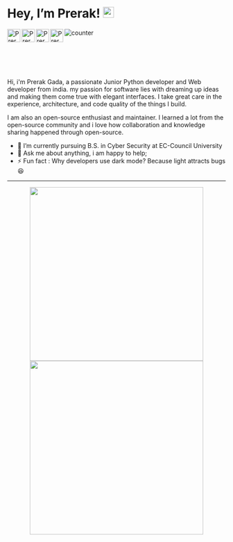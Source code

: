 <!-- **PrerakGada/PrerakGada** is a ✨ _special_ ✨ repository because its `README.md` (this file) appears on your GitHub profile.-->

<h1> Hey, I’m Prerak! <a href="https://PrerakGada.github.io/"><img src="https://media.giphy.com/media/hvRJCLFzcasrR4ia7z/giphy.gif" width="25px"></a></h1>
  
<a href="https://discord.gg/c5Nnz3hUDu">
  <img align="left" alt="Prerak | Discord" width="30" src="https://raw.githubusercontent.com/peterthehan/peterthehan/master/assets/discord.svg" />
</a>
<a href="https://twitter.com/JhenilParihar">
  <img align="left" alt="Prerak | Twitter" width="30" src="https://raw.githubusercontent.com/peterthehan/peterthehan/master/assets/twitter.svg" />
</a>
<a href="https://linkedin.com/in/jhenil-parihar-44051a216">
  <img align="left" alt="Prerak | LinkedIN" width="30" src="https://raw.githubusercontent.com/peterthehan/peterthehan/master/assets/linkedin.svg" />
</a>
<a href="https://instagram.com/prerak_gada">
  <img align="left" alt="Prerak | Instagram" width="30" src="https://user-images.githubusercontent.com/83356501/129452050-d0157287-2350-4999-95b9-ea9e8a27639b.png" />
</a>


![counter](https://enn1fxhjqs0lr2a.m.pipedream.net)

<!-- <img src="https://profile-counter.glitch.me/PrerakGada/count.svg" height=32 /> -->

<br>
<br>
<!-- <span>&nbsp &nbsp &nbsp &nbsp &nbsp &nbsp  <a href="https://jhenilparihar.github.io/resume-website/"> <img src="https://dabuttonfactory.com/button.png?t=Check+Out+My+Website&f=Open+Sans-Bold&ts=18&tc=c9d1d9&hp=70&vp=12&c=10&bgt=unicolored&bgc=21262d&bs=1&bc=666" /></a></span> -->

<br>
<br>

<!-- <a href="https://PrerakGada.github.io/resume-website/">Check Out My Website</a> -->

Hi, i'm Prerak Gada, a passionate <!--self-taught--> Junior Python developer and Web developer from india. my passion for software lies with dreaming up ideas and making them come true with elegant interfaces. I take great care in the experience, architecture, and code quality of the things I build.

<a href="https://jhenilparihar.github.io/resume-website/">
<!-- <img align="right" alt="GIF" src="https://cdn.dribbble.com/users/2131993/screenshots/4948736/thoughtworks-gif_dribbble.gif" width="370" height="270" /> -->
</a>

I am also an open-source enthusiast and maintainer. I learned a lot from the open-source community and i love how collaboration and knowledge sharing happened through open-source.

<ul>
<li> 🌱 I’m currently pursuing B.S. in Cyber Security at EC-Council University </li>
<!-- <li> 💼 any freelance work? do reach, <a href="mailto:prerakgada07@gmail.com">email</a></li> -->
<li> 💬 Ask me about anything, i am happy to help; </li>
<li> ⚡ Fun fact : Why developers use dark mode? Because light attracts bugs 😆</li>
</ul>

<p>
  <hr>
<p>
<p align="center">
  <a href="https://PrerakGada.github.io/">
  <img width="400" src="https://github-readme-stats.vercel.app/api?username=PrerakGada&show_icons=true&theme=tokyonight" />
  <img width="400" src="https://github-readme-streak-stats.herokuapp.com/?user=PrerakGada&theme=tokyonight" />
  </a>
</p>

</a>
